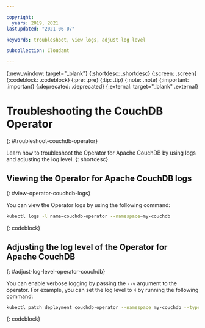 ```yaml
---

copyright:
  years: 2019, 2021
lastupdated: "2021-06-07"

keywords: troubleshoot, view logs, adjust log level

subcollection: Cloudant

---
```


{:new_window: target="_blank"}
{:shortdesc: .shortdesc}
{:screen: .screen}
{:codeblock: .codeblock}
{:pre: .pre}
{:tip: .tip}
{:note: .note}
{:important: .important}
{:deprecated: .deprecated}
{:external: target="_blank" .external}

<!-- Acrolinx: 2020-12-24 -->

# Troubleshooting the CouchDB Operator
{: #troubleshoot-couchdb-operator}

Learn how to troubleshoot the Operator for Apache CouchDB by using logs and adjusting the log level. 
{: shortdesc}

## Viewing the Operator for Apache CouchDB logs
{: #view-operator-couchdb-logs}

You can view the Operator logs by using the following command:
```sh
kubectl logs -l name=couchdb-operator --namespace=my-couchdb
```
{: codeblock}

## Adjusting the log level of the Operator for Apache CouchDB
{: #adjust-log-level-operator-couchdb}

You can enable verbose logging by passing the `--v` argument to the operator. For example, you can set the log level to `4` by running the following command:

```sh
kubectl patch deployment couchdb-operator --namespace my-couchdb --type='json' -p '{"spec":{"template":{"spec":{"containers":[{"name":"couchdb-operator", "args": ["--v=4"]}]}}}}'
```
{: codeblock}
